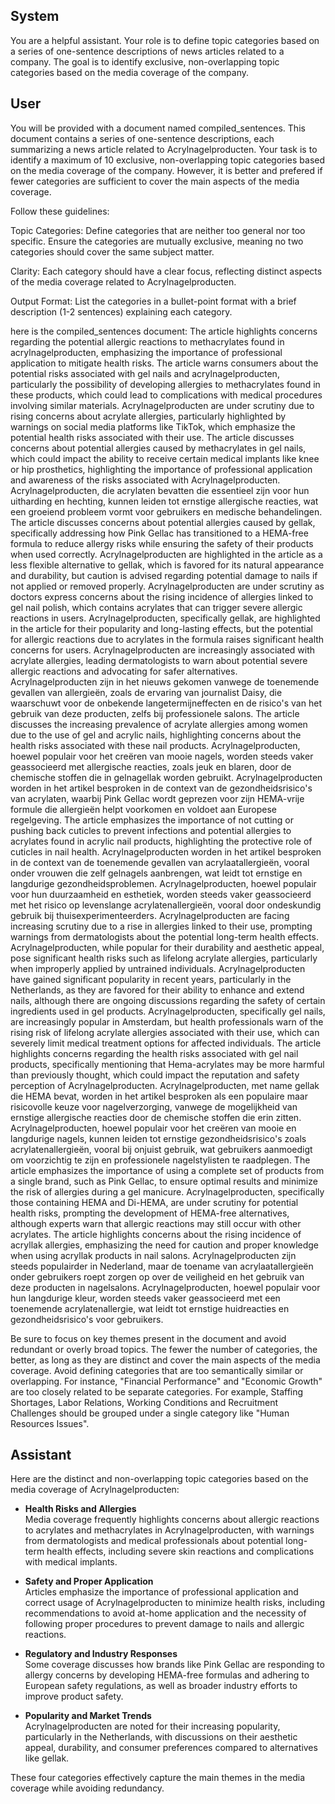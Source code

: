 ## System

You are a helpful assistant. Your role is to define topic categories based on a series of one-sentence descriptions of news articles related to a company. The goal is to identify exclusive, non-overlapping topic categories based on the media coverage of the company.

## User


You will be provided with a document named compiled_sentences. This document contains a series of one-sentence descriptions, each summarizing a news article related to Acrylnagelproducten. Your task is to identify a maximum of 10 exclusive, non-overlapping topic categories based on the media coverage of the company. However, it is better and prefered if fewer categories are sufficient to cover the main aspects of the media coverage.

Follow these guidelines:

Topic Categories: Define categories that are neither too general nor too specific. Ensure the categories are mutually exclusive, meaning no two categories should cover the same subject matter.

Clarity: Each category should have a clear focus, reflecting distinct aspects of the media coverage related to Acrylnagelproducten.

Output Format: List the categories in a bullet-point format with a brief description (1-2 sentences) explaining each category.

here is the compiled_sentences document: The article highlights concerns regarding the potential allergic reactions to methacrylates found in acrylnagelproducten, emphasizing the importance of professional application to mitigate health risks.
The article warns consumers about the potential risks associated with gel nails and acrylnagelproducten, particularly the possibility of developing allergies to methacrylates found in these products, which could lead to complications with medical procedures involving similar materials.
Acrylnagelproducten are under scrutiny due to rising concerns about acrylate allergies, particularly highlighted by warnings on social media platforms like TikTok, which emphasize the potential health risks associated with their use.
The article discusses concerns about potential allergies caused by methacrylates in gel nails, which could impact the ability to receive certain medical implants like knee or hip prosthetics, highlighting the importance of professional application and awareness of the risks associated with Acrylnagelproducten.
Acrylnagelproducten, die acrylaten bevatten die essentieel zijn voor hun uitharding en hechting, kunnen leiden tot ernstige allergische reacties, wat een groeiend probleem vormt voor gebruikers en medische behandelingen.
The article discusses concerns about potential allergies caused by gellak, specifically addressing how Pink Gellac has transitioned to a HEMA-free formula to reduce allergy risks while ensuring the safety of their products when used correctly.
Acrylnagelproducten are highlighted in the article as a less flexible alternative to gellak, which is favored for its natural appearance and durability, but caution is advised regarding potential damage to nails if not applied or removed properly.
Acrylnagelproducten are under scrutiny as doctors express concerns about the rising incidence of allergies linked to gel nail polish, which contains acrylates that can trigger severe allergic reactions in users.
Acrylnagelproducten, specifically gellak, are highlighted in the article for their popularity and long-lasting effects, but the potential for allergic reactions due to acrylates in the formula raises significant health concerns for users.
Acrylnagelproducten are increasingly associated with acrylate allergies, leading dermatologists to warn about potential severe allergic reactions and advocating for safer alternatives.
Acrylnagelproducten zijn in het nieuws gekomen vanwege de toenemende gevallen van allergieën, zoals de ervaring van journalist Daisy, die waarschuwt voor de onbekende langetermijneffecten en de risico's van het gebruik van deze producten, zelfs bij professionele salons.
The article discusses the increasing prevalence of acrylate allergies among women due to the use of gel and acrylic nails, highlighting concerns about the health risks associated with these nail products.
Acrylnagelproducten, hoewel populair voor het creëren van mooie nagels, worden steeds vaker geassocieerd met allergische reacties, zoals jeuk en blaren, door de chemische stoffen die in gelnagellak worden gebruikt.
Acrylnagelproducten worden in het artikel besproken in de context van de gezondheidsrisico's van acrylaten, waarbij Pink Gellac wordt geprezen voor zijn HEMA-vrije formule die allergieën helpt voorkomen en voldoet aan Europese regelgeving.
The article emphasizes the importance of not cutting or pushing back cuticles to prevent infections and potential allergies to acrylates found in acrylic nail products, highlighting the protective role of cuticles in nail health.
Acrylnagelproducten worden in het artikel besproken in de context van de toenemende gevallen van acrylaatallergieën, vooral onder vrouwen die zelf gelnagels aanbrengen, wat leidt tot ernstige en langdurige gezondheidsproblemen.
Acrylnagelproducten, hoewel populair voor hun duurzaamheid en esthetiek, worden steeds vaker geassocieerd met het risico op levenslange acrylatenallergieën, vooral door ondeskundig gebruik bij thuisexperimenteerders.
Acrylnagelproducten are facing increasing scrutiny due to a rise in allergies linked to their use, prompting warnings from dermatologists about the potential long-term health effects.
Acrylnagelproducten, while popular for their durability and aesthetic appeal, pose significant health risks such as lifelong acrylate allergies, particularly when improperly applied by untrained individuals.
Acrylnagelproducten have gained significant popularity in recent years, particularly in the Netherlands, as they are favored for their ability to enhance and extend nails, although there are ongoing discussions regarding the safety of certain ingredients used in gel products.
Acrylnagelproducten, specifically gel nails, are increasingly popular in Amsterdam, but health professionals warn of the rising risk of lifelong acrylate allergies associated with their use, which can severely limit medical treatment options for affected individuals.
The article highlights concerns regarding the health risks associated with gel nail products, specifically mentioning that Hema-acrylates may be more harmful than previously thought, which could impact the reputation and safety perception of Acrylnagelproducten.
Acrylnagelproducten, met name gellak die HEMA bevat, worden in het artikel besproken als een populaire maar risicovolle keuze voor nagelverzorging, vanwege de mogelijkheid van ernstige allergische reacties door de chemische stoffen die erin zitten.
Acrylnagelproducten, hoewel populair voor het creëren van mooie en langdurige nagels, kunnen leiden tot ernstige gezondheidsrisico's zoals acrylatenallergieën, vooral bij onjuist gebruik, wat gebruikers aanmoedigt om voorzichtig te zijn en professionele nagelstylisten te raadplegen.
The article emphasizes the importance of using a complete set of products from a single brand, such as Pink Gellac, to ensure optimal results and minimize the risk of allergies during a gel manicure.
Acrylnagelproducten, specifically those containing HEMA and Di-HEMA, are under scrutiny for potential health risks, prompting the development of HEMA-free alternatives, although experts warn that allergic reactions may still occur with other acrylates.
The article highlights concerns about the rising incidence of acryllak allergies, emphasizing the need for caution and proper knowledge when using acryllak products in nail salons.
Acrylnagelproducten zijn steeds populairder in Nederland, maar de toename van acrylaatallergieën onder gebruikers roept zorgen op over de veiligheid en het gebruik van deze producten in nagelsalons.
Acrylnagelproducten, hoewel populair voor hun langdurige kleur, worden steeds vaker geassocieerd met een toenemende acrylatenallergie, wat leidt tot ernstige huidreacties en gezondheidsrisico's voor gebruikers.


Be sure to focus on key themes present in the document and avoid redundant or overly broad topics. The fewer the number of categories, the better, as long as they are distinct and cover the main aspects of the media coverage.
Avoid defining categories that are too semantically similar or overlapping. For instance, "Financial Performance" and "Economic Growth" are too closely related to be separate categories. For example, Staffing Shortages, Labor Relations, Working Conditions and Recruitment Challenges should be grouped under a single category like "Human Resources Issues".
        

## Assistant

Here are the distinct and non-overlapping topic categories based on the media coverage of Acrylnagelproducten:

- **Health Risks and Allergies**  
  Media coverage frequently highlights concerns about allergic reactions to acrylates and methacrylates in Acrylnagelproducten, with warnings from dermatologists and medical professionals about potential long-term health effects, including severe skin reactions and complications with medical implants.

- **Safety and Proper Application**  
  Articles emphasize the importance of professional application and correct usage of Acrylnagelproducten to minimize health risks, including recommendations to avoid at-home application and the necessity of following proper procedures to prevent damage to nails and allergic reactions.

- **Regulatory and Industry Responses**  
  Some coverage discusses how brands like Pink Gellac are responding to allergy concerns by developing HEMA-free formulas and adhering to European safety regulations, as well as broader industry efforts to improve product safety.

- **Popularity and Market Trends**  
  Acrylnagelproducten are noted for their increasing popularity, particularly in the Netherlands, with discussions on their aesthetic appeal, durability, and consumer preferences compared to alternatives like gellak.

These four categories effectively capture the main themes in the media coverage while avoiding redundancy.

